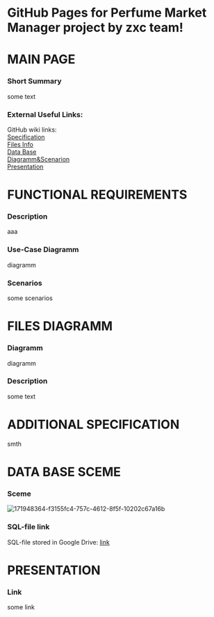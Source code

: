 # GitHub Pages for Perfume Market Manager project by zxc team!

# MAIN PAGE

### Short Summary
some text<br>

### External Useful Links:
GitHub wiki links:<br>
[Specification](https://github.com/fpmi-tp2022/labrabota5t1-zxc/wiki/Additional-Specification)<br>
[Files Info](https://github.com/fpmi-tp2022/labrabota5t1-zxc/wiki/Application-Files)<br>
[Data Base](https://github.com/fpmi-tp2022/labrabota5t1-zxc/wiki/DataBase-Sceme)<br>
[Diagramm&Scenarion](https://github.com/fpmi-tp2022/labrabota5t1-zxc/wiki/Functional-Preferences)<br>
[Presentation](https://github.com/fpmi-tp2022/labrabota5t1-zxc/wiki/Project-Presentation)<br>

# FUNCTIONAL REQUIREMENTS

### Description
aaa<br>

### Use-Case Diagramm
diagramm<br>

### Scenarios
some scenarios<br>

# FILES DIAGRAMM

### Diagramm
diagramm<br>

### Description
some text<br>

# ADDITIONAL SPECIFICATION
smth<br>

# DATA BASE SCEME

### Sceme
![171948364-f3155fc4-757c-4612-8f5f-10202c67a16b](https://user-images.githubusercontent.com/78850311/171958121-22a8a496-b7e8-48f8-8c14-2cf39ec84e18.png)<br>

### SQL-file link

SQL-file stored in Google Drive: [link](https://drive.google.com/file/d/1JJQ1AbmioY6lVxIbXAnSFGl4Y1sBX4Fj/view?usp=sharing)<br>

# PRESENTATION

### Link
some link<br>
